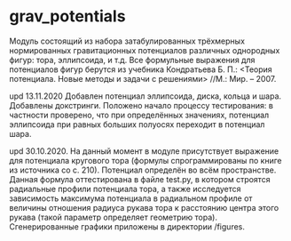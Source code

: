 # grav_potentials
Модуль состоящий из набора затабулированных трёхмерных нормированных гравитационных потенциалов различных однородных фигур: тора, эллипсоида, и т.д. Все формульные выражения для потенциалов фигур берутся из учебника Кондратьева Б. П.: <Теория потенциала. Новые методы и задачи с решениями> //М.: Мир. – 2007.

upd 13.11.2020
Добавлен потенциал эллипсоида, диска, кольца и шара. Добавлены докстринги. Положено начало процессу тестирования: в частности проверено, что при определённых значениях, потенциал эллипсоида при равных больших полуосях переходит в потенциал шара.

upd 30.10.2020.
На данный момент в модуле присутствует выражение для потенциала кругового тора (формулы спрограммированы по книге из источника со с. 210). Потенциал определён во всём пространстве. Данная формула оттестирована в файле test.py, в котором строятся радиальные профили потенциала тора, а также исследуется зависимость максимума потенциала в радиальном профиле от величины отношения радиуса рукава тора к расстоянию центра этого рукава (такой параметр определяет геометрию тора). Сгенерированные графики приложены в директории /figures.
